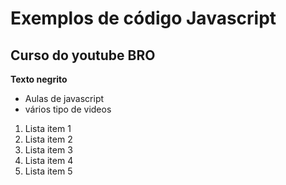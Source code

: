 # Exemplos de código Javascript

## Curso do youtube BRO

**Texto negrito**

 - Aulas de javascript
 - vários tipo de videos

 1. Lista item 1
 2. Lista item 2
 3. Lista item 3
 4. Lista item 4
 5. Lista item 5 
